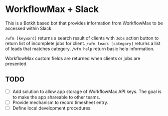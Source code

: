 # WorkflowMax + Slack

This is a Botkit based bot that provides information from WorkflowMax to be accessed within Slack.

`/wfm [keyword]` returns a search result of clients with `Jobs` action button to return list of incomplete jobs for client.
`/wfm leads [category]` returns a list of leads that matches category.
`/wfm help` return basic help information.

WorkflowMax custom fields are returned when clients or jobs are presented.

## TODO

- [ ] Add solution to allow app storage of WorkflowMax API keys. The goal is to make the app shareable to other teams.
- [ ] Provide mechanism to record timesheet entry.
- [ ] Define local development procedures.
